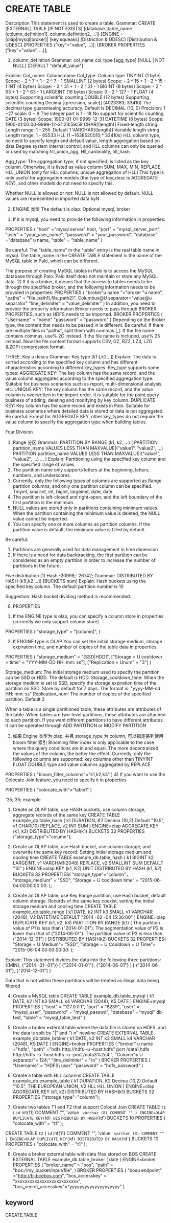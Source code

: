 # CREATE TABLE
Description
This statement is used to create a table.
Grammar:
CREATE [EXTERNAL] TABLE [IF NOT EXISTS] [database.]table_name
(column_definition1[, column_definition2, ...])
[ENGINE = [olap|mysql|broker]]
[key squeaks]
[Distriction & UDESC]
[Distribution & UDESC]
[PROPERTIES ("key"="value", ...)];
[BROKER PROPERTIES ("key"="value", ...)];

1. column_definition
Grammar:
col_name col_type [agg_type] [NULL | NOT NULL] [DEFAULT "default_value"]

Explain:
Col_name: Column name
Col_type: Column type
TINYINT (1 byte)
Scope: - 2 ^ 7 + 1 - 2 ^ 7 - 1
SMALLINT (2 bytes)
Scope: - 2 ^ 15 + 1 - 2 ^ 15 - 1
INT (4 bytes)
Scope: - 2 ^ 31 + 1 - 2 ^ 31 - 1
BIGINT (8 bytes)
Scope: - 2 ^ 63 + 1 - 2 ^ 63 - 1
LARGEINT (16 bytes)
Scope: 0 - 2 ^ 127 - 1
FLOAT (4 bytes)
Supporting scientific counting
DOUBLE (12 bytes)
Supporting scientific counting
Decima [(precision, scale)] (4023383; 33410)
The decimal type guaranteeing accuracy. Default is DECIMAL (10, 0)
Precision: 1 ~27
scale: 0 ~ 9
The integer part is 1 - 18
No support for scientific counting
DATE (3 bytes)
Scope: 1900-01-01-9999-12-31
DATETIME (8 bytes)
Scope: 1900-01:00:00-9999-12-31:23:59:59
CHAR[(length)]
Fixed-length string. Length range: 1 - 255. Default 1
VARCHAR[(length)]
Variable length string. Length range: 1 - 65533
HLL (1 ~1638520010;* 33410s)
HLL column type, no need to specify length and default value, length aggregation based on data
Degree system internal control, and HLL columns can only be queried or used by matching hll_union_agg, Hll_cardinality, hll_hash

Agg_type: The aggregation type, if not specified, is listed as the key column. Otherwise, it is listed as value column
SUM, MAX, MIN, REPLACE, HLL_UNION (only for HLL columns, unique aggregation of HLL)
This type is only useful for aggregation models (the type of key_desc is AGGREGATE KEY), and other models do not need to specify this.

Whether NULL is allowed or not: NULL is not allowed by default. NULL values are represented in imported data byN

2. ENGINE 类型
The default is olap. Optional mysql, broker
1) If it is mysql, you need to provide the following information in properties:

PROPERTIES (
"host" ="mysql server" host,
"port" = "mysql_server_port",
"user" = "your_user_name",
"password" = "your_password",
"database" ="database" u name,
"table" = "table_name"
)

Be careful:
The "table_name" in the "table" entry is the real table name in mysql.
The table_name in the CREATE TABLE statement is the name of the MySQL table in Palo, which can be different.

The purpose of creating MySQL tables in Palo is to access the MySQL database through Palo.
Palo itself does not maintain or store any MySQL data.
2) If it is a broker, it means that the access to tables needs to be through the specified broker, and the following information needs to be provided in properties:
PROPERTIES (
"broker"u name "="broker "u name",
"paths" = "file_path1[,file_path2]",
Columbus@U separator="value@u separator"
"line_delimiter" = "value_delimiter"
)
In addition, you need to provide the property information Broker needs to pass through BROKER PROPERTIES, such as HDFS needs to be imported.
BROKER PROPERTIES (
"Username" = "name"
"password" = "password"
)
Depending on the Broker type, the content that needs to be passed in is different.
Be careful:
If there are multiple files in "paths", split them with commas [,]. If the file name contains commas, use% 2C instead. If the file name is included, use% 25 instead.
Now the file content format supports CSV, GZ, BZ2, LZ4, LZO (LZOP) compression format.

THREE. Key u descu
Grammar:
Key type (k1 [,k2...])
Explain:
The data is sorted according to the specified key column and has different characteristics according to different key_types.
Key_type supports some types:
AGGREGATE KEY: The key column has the same record, and the value column aggregates according to the specified aggregation type.
Suitable for business scenarios such as report, multi-dimensional analysis, etc.
UNIQUE KEY: The key column has the same record, and the value column is overwritten in the import order.
It is suitable for the point query business of adding, deleting and modifying by key column.
DUPLICATE KEY: Key column has the same record and exists in Palo.
Suitable for business scenarios where detailed data is stored or data is not aggregated.
Be careful:
Except for AGGREGATE KEY, other key_types do not require the value column to specify the aggregation type when building tables.

Four Division
1) Range 分区
Grammar:
PARTITION BY RANGE (k1, k2, ...)
(
PARTITION partition_name VALUES LESS THAN MAXVALUE|("value1", "value2", ...)
PARTITION partition_name VALUES LESS THAN MAXVALUE|("value1", "value2", ...)
...
)
Explain:
Partitioning using the specified key column and the specified range of values.
1) The partition name only supports letters at the beginning, letters, numbers, and underscores
2) Currently, only the following types of columns are supported as Range partition columns, and only one partition column can be specified.
Tinyint, smallint, int, bigint, largeinet, date, date
3) The partition is left-closed and right-open, and the left boundary of the first partition is the minimum.
4) NULL values are stored only in partitions containing minimum values. When the partition containing the minimum value is deleted, the NULL value cannot be imported.
5) You can specify one or more columns as partition columns. If the partition value is default, the minimum value is filled by default.

Be careful:
1) Partitions are generally used for data management in time dimension
2) If there is a need for data backtracking, the first partition can be considered as an empty partition in order to increase the number of partitions in the future.

Five distribution
(1) Hash -20998;` 26742;
Grammar:
DISTRIBUTED BY HASH (k1[,k2 ...]) [BUCKETS num]
Explain:
Hash buckets using the specified key column. The default partition number is 10

Suggestion: Hash bucket dividing method is recommended.

6. PROPERTIES
1) If the ENGINE type is olap, you can specify a column store in properties (currently we only support column store)

PROPERTIES (
"storage_type" = "[column]",
)

2) If ENGINE type is OLAP
You can set the initial storage medium, storage expiration time, and number of copies of the table data in properties.

PROPERTIES (
"storage_medium" = "[SSD|HDD]",
["Storage = U cooldown = time" = "YYY-MM-DD HH: mm: ss"],
["Replication = Unum" = "3"]
)

Storage_medium: The initial storage medium used to specify the partition can be SSD or HDD. The default is HDD.
Storage_cooldown_time: When the storage medium is set to SSD, specify the storage expiration time of the partition on SSD.
Store by default for 7 days.
The format is: "yyyy-MM-dd HH: mm: ss"
Replication_num: The number of copies of the specified partition. Default 3

When a table is a single partitioned table, these attributes are attributes of the table.
When tables are two-level partitions, these attributes are attached to each partition.
If you want different partitions to have different attributes. It can be operated through ADD PARTITION or MODIFY PARTITION

3) 如果 Engine 类型为 olap, 并且 storage_type 为 column, 可以指定某列使用 bloom filter 索引
Blooming filter index is only applicable to the case where the query conditions are in and equal. The more decentralized the values of the column, the better the effect.
Currently, only the following columns are supported: key columns other than TINYINT FLOAT DOUBLE type and value columns aggregated by REPLACE

PROPERTIES (
"bloom_filter_columns"="k1,k2,k3"
)
4) If you want to use the Colocate Join feature, you need to specify it in properties

PROPERTIES (
"colocate_with"="table1"
)

'35;'35; example
1. Create an OLAP table, use HASH buckets, use column storage, aggregate records of the same key
CREATE TABLE example_db.table_hash
(
k1 DURATION,
K2 Decima (10,2) Default "10.5",
v1 CHAR(10) REPLACE,
v2 INT SUM
)
ENGINE=olap
AGGREGATE KEY (k1, k2)
DISTRIBUTED BY HASH(k1) BUCKETS 32
PROPERTIES ("storage_type"="column");

2. Create an OLAP table, use Hash bucket, use column storage, and overwrite the same key record.
Setting initial storage medium and cooling time
CREATE TABLE example_db.table_hash
(
k1 BIGINT
k2 LARGEINT,
v1 VARCHAR(2048) REPLACE,
v2 SMALLINT SUM DEFAULT "10"
)
ENGINE=olap
KEY (k1, K2) UNIT
DISTRIBUTED BY HASH (k1, k2) BUCKETS 32
PROPERTIES(
"storage_type"="column"，
"storage_medium" = "SSD",
"Storage = U cooldown  time" = "2015-06-04:00:00:00:00:
);

3. Create an OLAP table, use Key Range partition, use Hash bucket, default column storage.
Records of the same key coexist, setting the initial storage medium and cooling time
CREATE TABLE example_db.table_range
(
k1 DATE,
k2 INT
k3 SMALL
v1 VARCHAR (2048),
V2 DATETIME DEFAULT "2014 -02 -04 15:36:00"
)
ENGINE=olap
DUPLICATE KEY (k1, k2, k3)
PARTITION BY RANGE (k1)
(
The partition value of P1 is less than ("2014-01-01").
The segmentation value of P2 is lower than that of ("2014-06-01").
The partition value of P3 is less than ("2014-12-01")
)
DISTRIBUTED BY HASH(k2) BUCKETS 32
PROPERTIES(
"Storage = U Medium"= "SSD", "Storage = U Cooldown = U Time"= "2015-06-04:00:00:00:00:
);

Explain:
This statement divides the data into the following three partitions:
({MIN}, {"2014 -01 -01"}}
[ {"2014-01-01"},   {"2014-06-01"} )
[ {"2014-06-01"},   {"2014-12-01"} )

Data that is not within these partitions will be treated as illegal data being filtered

4. Create a MySQL table
CREATE TABLE example_db.table_mysql
(
k1 DATE,
k2 INT
k3 SMALL
k4 VARCHAR (2048),
K5 DATE
)
ENGINE=mysql
PROPERTIES
(
"host" = "127.0.0.1",
"port" = "8239",
"user" = "mysql_user",
"password" = "mysql_passwd",
"database" ="mysql" db test,
"table" = "mysql_table_test"
)

5. Create a broker external table where the data file is stored on HDFS, and the data is split by "|" and "\ n" newline
CREATE EXTERNAL TABLE example_db.table_broker (
k1 DATE,
k2 INT
k3 SMALL
k4 VARCHAR (2048),
K5 DATE
)
ENGINE=broker
PROPERTIES (
"broker" u name ="hdfs",
"path" ="hdfs http://hdfs -u -host:hdfs" port /data1,hdfs http://hdfs -u -host:hdfs -u -port /data3%2c4 ",
"Column"= U separator"= 124;"
"line_delimiter" = "\n"
)
BROKER PROPERTIES (
"Username" = "HDFS\\ user"
"password" = "hdfs_password"
)

6. Create a table with HLL columns
CREATE TABLE example_db.example_table
(
k1 DURATION,
K2 Decima (10,2) Default "10.5",
THE EUROPEAN UNION,
V2 HLL HLL UNION
)
ENGINE=olap
AGGREGATE KEY (k1, k2)
DISTRIBUTED BY HASH(k1) BUCKETS 32
PROPERTIES ("storage_type"="column");

7. Create two tables T1 and T2 that support Colocat Join
CREATE TABLE `t1` (
`id` int(11) COMMENT "",
'value ` varchar (8) COMMENT ""
) ENGINE=OLAP
DUPLICATE KEY(`id`)
DISTRIBUTED BY HASH(`id`) BUCKETS 10
PROPERTIES (
"colocate_with" = "t1"
);

CREATE TABLE `t2` (
`id` int(11) COMMENT "",
'value ` varchar (8) COMMENT ""
) ENGINE=OLAP
DUPLICATE KEY(`id`)
DISTRIBUTED BY HASH(`id`) BUCKETS 10
PROPERTIES (
"colocate_with" = "t1"
);

8. Create a broker external table with data files stored on BOS
CREATE EXTERNAL TABLE example_db.table_broker (
date
)
ENGINE=broker
PROPERTIES (
"broker_name" = "bos",
"path" = "bos://my_bucket/input/file",
)
BROKER PROPERTIES (
"bosu endpoint" ="http://bj.bcebos.com",
"bos_accesskey" = "xxxxxxxxxxxxxxxxxxxxxxxxxx",
"bos_secret_accesskey"="yyyyyyyyyyyyyyyyyyyy"
)

## keyword
CREATE,TABLE

